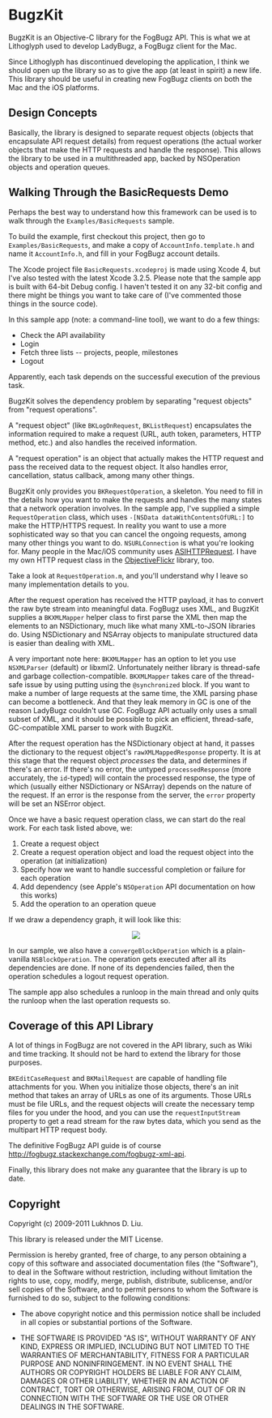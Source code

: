 BugzKit
=======

BugzKit is an Objective-C library for the FogBugz API. This is what we at Lithoglyph used to develop LadyBugz, a FogBugz client for the Mac.

Since Lithoglyph has discontinued developing the application, I think we should open up the library so as to give the app (at least in spirit) a new life. This library should be useful in creating new FogBugz clients on both the Mac and the iOS platforms.


Design Concepts
---------------

Basically, the library is designed to separate request objects (objects that encapsulate API request details) from request operations (the actual worker objects that make the HTTP requests and handle the response). This allows the library to be used in a multithreaded app, backed by NSOperation objects and operation queues.


Walking Through the BasicRequests Demo
--------------------------------------

Perhaps the best way to understand how this framework can be used is to walk through the `Examples/BasicRequests` sample.

To build the example, first checkout this project, then go to `Examples/BasicRequests`, and make a copy of `AccountInfo.template.h` and name it `AccountInfo.h`, and fill in your FogBugz account details.

The Xcode project file `BasicRequests.xcodeproj` is made using Xcode 4, but I've also tested with the latest Xcode 3.2.5. Please note that the sample app is built with 64-bit Debug config. I haven't tested it on any 32-bit config and there might be things you want to take care of (I've commented those things in the source code).

In this sample app (note: a command-line tool), we want to do a few things:

*   Check the API availability
*   Login
*   Fetch three lists -- projects, people, milestones
*   Logout

Apparently, each task depends on the successful execution of the previous task.

BugzKit solves the dependency problem by separating "request objects" from "request operations".

A "request object" (like `BKLogOnRequest`, `BKListRequest`) encapsulates the information required to make a request (URL, auth token, parameters, HTTP method, etc.) and also handles the received information.

A "request operation" is an object that actually makes the HTTP request and pass the received data to the request object. It also handles error, cancellation, status callback, among many other things.

BugzKit only provides you `BKRequestOperation`, a skeleton. You need to fill in the details how you want to make the requests and handles the many states that a network operation involves. In the sample app, I've supplied a simple `RequestOperation` class, which uses `-[NSData dataWithContentsOfURL:]` to make the HTTP/HTTPS request. In reality you want to use a more sophisticated way so that you can cancel the ongoing requests, among many other things you want to do. `NSURLConnection` is what you're looking for. Many people in the Mac/iOS community uses [ASIHTTPRequest](http://allseeing-i.com/ASIHTTPRequest/). I have my own HTTP request class in the [ObjectiveFlickr](https://github.com/lukhnos/objectiveflickr) library, too.

Take a look at `RequestOperation.m`, and you'll understand why I leave so many implementation details to you. 

After the request operation has received the HTTP payload, it has to convert the raw byte stream into meaningful data. FogBugz uses XML, and BugzKit supplies a `BKXMLMapper` helper class to first parse the XML then map the elements to an NSDictionary, much like what many XML-to-JSON libraries do. Using NSDictionary and NSArray objects to manipulate structured data is easier than dealing with XML.

A very important note here: `BKXMLMapper` has an option to let you use `NSXMLParser` (default) or libxml2. Unfortunately neither library is thread-safe and garbage collection-compatible. `BKXMLMapper` takes care of the thread-safe issue by using putting using the `@synchronized` block. If you want to make a number of large requests at the same time, the XML parsing phase can become a bottleneck. And that they leak memory in GC is one of the reason LadyBugz couldn't use GC. FogBugz API actually only uses a small subset of XML, and it should be possible to pick an efficient, thread-safe, GC-compatible XML parser to work with BugzKit.

After the request operation has the NSDictionary object at hand, it passes the dictionary to the request object's `rawXMLMappedResponse` property. It is at this stage that the request object *processes* the data, and determines if there's an error. If there's no error, the untyped `processedResponse` (more accurately, the `id`-typed) will contain the processed response, the type of which (usually either NSDictionary or NSArray) depends on the nature of the request. If an error is the response from the server, the `error` property will be set an NSError object.

Once we have a basic request operation class, we can start do the real work. For each task listed above, we:

1.  Create a request object
2.  Create a request operation object and load the request object into the operation (at initialization)
3.  Specify how we want to handle successful completion or failure for each operation
4.  Add dependency (see Apple's `NSOperation` API documentation on how this works)
5.  Add the operation to an operation queue

If we draw a dependency graph, it will look like this:

<div style="text-align:center">
<a href="http://www.flickr.com/photos/lukhnos/5491178323/"><img src="http://farm6.static.flickr.com/5213/5491178323_1b9f1d74e7_z.jpg"></a>
</div>

In our sample, we also have a `convergeBlockOperation` which is a plain-vanilla `NSBlockOperation`. The operation gets executed after all its dependencies are done. If none of its dependencies failed, then the operation schedules a logout request operation.

The sample app also schedules a runloop in the main thread and only quits the runloop when the last operation requests so.


Coverage of this API Library
----------------------------

A lot of things in FogBugz are not covered in the API library, such as Wiki and time tracking. It should not be hard to extend the library for those purposes.

`BKEditCaseRequest` and `BKMailRequest` are capable of handling file attachments for you. When you initialize those objects, there's an init method that takes an array of URLs as one of its arguments. Those URLs must be file URLs, and the request objects will create the necessary temp files for you under the hood, and you can use the `requestInputStream` property to get a read stream for the raw bytes data, which you send as the multipart HTTP request body.

The definitive FogBugz API guide is of course http://fogbugz.stackexchange.com/fogbugz-xml-api.

Finally, this library does not make any guarantee that the library is up to date.


Copyright
---------

Copyright (c) 2009-2011 Lukhnos D. Liu.

This library is released under the MIT License.

Permission is hereby granted, free of charge, to any person obtaining a copy of this software and associated documentation files (the "Software"), to deal in the Software without restriction, including without limitation the rights to use, copy, modify, merge, publish, distribute, sublicense, and/or sell copies of the Software, and to permit persons to whom the Software is furnished to do so, subject to the following conditions:

*   The above copyright notice and this permission notice shall be included in all copies or substantial portions of the Software.

*   THE SOFTWARE IS PROVIDED "AS IS", WITHOUT WARRANTY OF ANY KIND, EXPRESS OR IMPLIED, INCLUDING BUT NOT LIMITED TO THE WARRANTIES OF MERCHANTABILITY, FITNESS FOR A PARTICULAR PURPOSE AND NONINFRINGEMENT. IN NO EVENT SHALL THE AUTHORS OR COPYRIGHT HOLDERS BE LIABLE FOR ANY CLAIM, DAMAGES OR OTHER LIABILITY, WHETHER IN AN ACTION OF CONTRACT, TORT OR OTHERWISE, ARISING FROM, OUT OF OR IN CONNECTION WITH THE SOFTWARE OR THE USE OR OTHER DEALINGS IN THE SOFTWARE.
